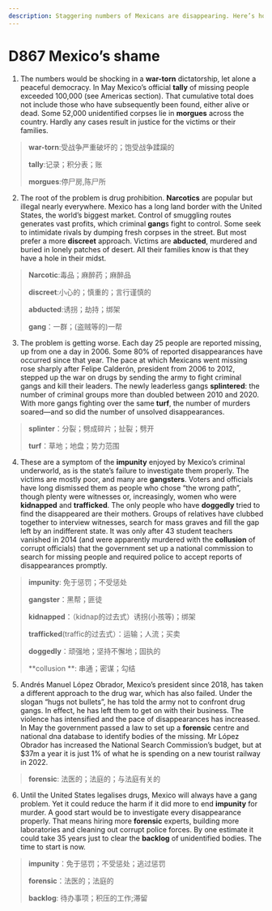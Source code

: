 ```yaml
---
description: Staggering numbers of Mexicans are disappearing. Here’s how to save some of them 
---
```


# D867  Mexico’s shame 
1. The numbers would be shocking in a **war-torn** dictatorship, let alone a peaceful democracy. In May Mexico’s official **tally** of missing people exceeded 100,000 (see Americas section). That cumulative total does not include those who have subsequently been found, either alive or dead. Some 52,000 unidentified corpses lie in **morgues** across the country. Hardly any cases result in justice for the victims or their families.

> **war-­torn**:受战争严重破坏的；饱受战争蹂躏的
>
> **tally**:记录；积分表；账
>
> **morgues**:停尸房,陈尸所
>

2. The root of the problem is drug prohibition. **Narcotics** are popular but illegal nearly everywhere. Mexico has a long land border with the United States, the world’s biggest market. Control of smuggling routes generates vast profits, which criminal **gang**s fight to control. Some seek to intimidate rivals by dumping fresh corpses in the street. But most prefer a more **discreet** approach. Victims are **abducted**, murdered and buried in lonely patches of desert. All their families know is that they have a hole in their midst.

> **Narcotic**:毒品；麻醉药；麻醉品
>
> **discreet**:小心的；慎重的；言行谨慎的
>
> **abducted**:诱拐；劫持；绑架
>
> **gang**：一群；(盗贼等的)一帮
>

3. The problem is getting worse. Each day 25 people are reported missing, up from one a day in 2006. Some 80% of reported disappearances have occurred since that year. The pace at which Mexicans went missing rose sharply after Felipe Calderón, president from 2006 to 2012, stepped up the war on drugs by sending the army to fight criminal gangs and kill their leaders. The newly leaderless gangs **splintered**: the number of criminal groups more than doubled between 2010 and 2020. With more gangs fighting over the same **turf**, the number of murders soared—and so did the number of unsolved disappearances.

> **splinter**：分裂；劈成碎片；扯裂；劈开
>
> **turf**：草地；地盘；势力范围
>

4. These are a symptom of the **impunity** enjoyed by Mexico’s criminal underworld, as is the state’s failure to investigate them properly. The victims are mostly poor, and many are **gangsters**. Voters and officials have long dismissed them as people who chose “the wrong path”, though plenty were witnesses or, increasingly, women who were **kidnapped** and **trafficked**. The only people who have **doggedly** tried to find the disappeared are their mothers. Groups of relatives have clubbed together to interview witnesses, search for mass graves and fill the gap left by an indifferent state. It was only after 43 student teachers vanished in 2014 (and were apparently murdered with the **collusion** of corrupt officials) that the government set up a national commission to search for missing people and required police to accept reports of disappearances promptly.

> **impunity**: 免于惩罚；不受惩处
>
> **gangster**：黑帮；匪徒
>
> **kidnapped**：（kidnap的过去式）诱拐(小孩等)；绑架
>
> **trafficked**(traffic的过去式）：运输；人流；买卖
>
> **doggedly**：顽强地；坚持不懈地；固执的
>
> **collusion **: 串通；密谋；勾结
>

5. Andrés Manuel López Obrador, Mexico’s president since 2018, has taken a different approach to the drug war, which has also failed. Under the slogan “hugs not bullets”, he has told the army not to confront drug gangs. In effect, he has left them to get on with their business. The violence has intensified and the pace of disappearances has increased. In May the government passed a law to set up a **forensic** centre and national dna database to identify bodies of the missing. Mr López Obrador has increased the National Search Commission’s budget, but at $37m a year it is just 1% of what he is spending on a new tourist railway in 2022.

> **forensic**: 法医的；法庭的；与法庭有关的
>

6. Until the United States legalises drugs, Mexico will always have a gang problem. Yet it could reduce the harm if it did more to end **impunity** for murder. A good start would be to investigate every disappearance properly. That means hiring more **forensic** experts, building more laboratories and cleaning out corrupt police forces. By one estimate it could take 35 years just to clear the **backlog** of unidentified bodies. The time to start is now.

> **impunity**：免于惩罚；不受惩处；逃过惩罚
>
> **forensic**：法医的；法庭的
>
> **backlog**: 待办事项；积压的工作;滞留
>

